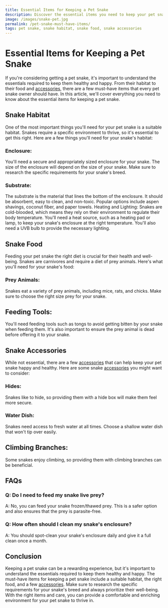 ```yaml
---
title: Essential Items for Keeping a Pet Snake
description: Discover the essential items you need to keep your pet snake happy and healthy. From habitat to food and accessories, we cover everything you need to know.
image: /images/snake-pet.jpg
permalink: /pet-snake-must-have-items/
tags: pet snake, snake habitat, snake food, snake accessories
---
```


# Essential Items for Keeping a Pet Snake
If you're considering getting a pet snake, it's important to understand the essentials required to keep them healthy and happy. From their habitat to their food and [accessories](https://forpetswithlove.com/The-Hottest-Pet-Accessories-of-2025-From-Collars-to-Carriers/), there are a few must-have items that every pet snake owner should have. In this article, we'll cover everything you need to know about the essential items for keeping a pet snake.

## Snake Habitat
One of the most important things you'll need for your pet snake is a suitable habitat. Snakes require a specific environment to thrive, so it's essential to get this right. Here are a few things you'll need for your snake's habitat:

### Enclosure: 

You'll need a secure and appropriately sized enclosure for your snake. The size of the enclosure will depend on the size of your snake. Make sure to research the specific requirements for your snake's breed.
### Substrate: 

The substrate is the material that lines the bottom of the enclosure. It should be absorbent, easy to clean, and non-toxic. Popular options include aspen shavings, coconut fiber, and paper towels.
Heating and Lighting: Snakes are cold-blooded, which means they rely on their environment to regulate their body temperature. You'll need a heat source, such as a heating pad or lamp, to keep your snake's enclosure at the right temperature. You'll also need a UVB bulb to provide the necessary lighting.

## Snake Food
Feeding your pet snake the right diet is crucial for their health and well-being. Snakes are carnivores and require a diet of prey animals. Here's what you'll need for your snake's food:

### Prey Animals: 

Snakes eat a variety of prey animals, including mice, rats, and chicks. Make sure to choose the right size prey for your snake.

## Feeding Tools:

 You'll need feeding tools such as tongs to avoid getting bitten by your snake when feeding them. It's also important to ensure the prey animal is dead before offering it to your snake.

## Snake Accessories
While not essential, there are a few [accessories](https://forpetswithlove.com/The-Hottest-Pet-Accessories-of-2025-From-Collars-to-Carriers/) that can help keep your pet snake happy and healthy. Here are some snake [accessories](https://forpetswithlove.com/The-Hottest-Pet-Accessories-of-2025-From-Collars-to-Carriers/) you might want to consider:

### Hides: 

Snakes like to hide, so providing them with a hide box will make them feel more secure.
### Water Dish: 

Snakes need access to fresh water at all times. Choose a shallow water dish that won't tip over easily.

## Climbing Branches:

Some snakes enjoy climbing, so providing them with climbing branches can be beneficial.

## FAQs
### Q: Do I need to feed my snake live prey?
A: No, you can feed your snake frozen/thawed prey. This is a safer option and also ensures that the prey is parasite-free.

### Q: How often should I clean my snake's enclosure?
A: You should spot-clean your snake's enclosure daily and give it a full clean once a month.

## Conclusion
Keeping a pet snake can be a rewarding experience, but it's important to understand the essentials required to keep them healthy and happy. The must-have items for keeping a pet snake include a suitable habitat, the right food, and a few [accessories](https://forpetswithlove.com/The-Hottest-Pet-Accessories-of-2025-From-Collars-to-Carriers/). Make sure to research the specific requirements for your snake's breed and always prioritize their well-being. With the right items and care, you can provide a comfortable and enriching environment for your pet snake to thrive in.